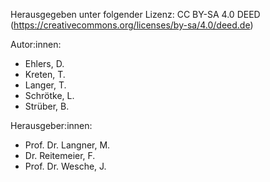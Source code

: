 Herausgegeben unter folgender Lizenz:
CC BY-SA 4.0 DEED
(https://creativecommons.org/licenses/by-sa/4.0/deed.de)

Autor:innen:
- Ehlers, D.
- Kreten, T.
- Langer, T.
- Schrötke, L.
- Strüber, B.

Herausgeber:innen:
- Prof. Dr. Langner, M.
- Dr. Reitemeier, F.
- Prof. Dr. Wesche, J.
